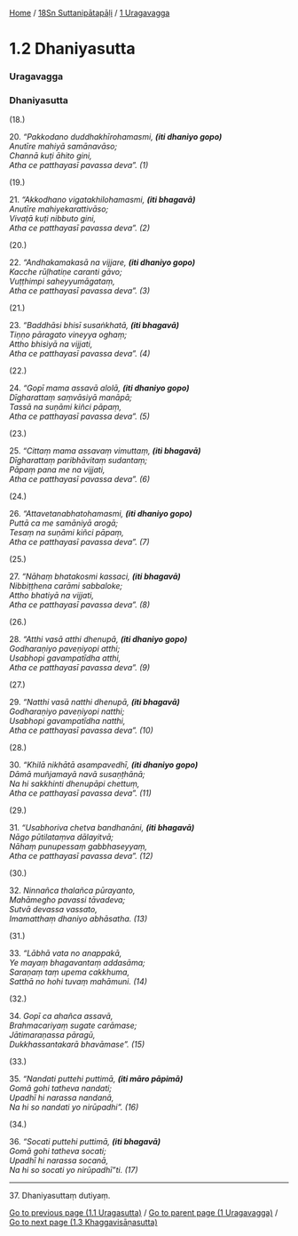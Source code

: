 
[Home](/) / [18Sn Suttanipātapāḷi](/tipitaka/18Sn.md) / [1 Uragavagga](/tipitaka/18Sn/1.md)

# 1.2 Dhaniyasutta

### Uragavagga

### Dhaniyasutta

(18.)

20\. _“Pakkodano duddhakhīrohamasmi, __(iti dhaniyo gopo)___  
_Anutīre mahiyā samānavāso;_  
_Channā kuṭi āhito gini,_  
_Atha ce patthayasī pavassa deva”. (1)_  


(19.)

21\. _“Akkodhano vigatakhilohamasmi, __(iti bhagavā)___  
_Anutīre mahiyekarattivāso;_  
_Vivaṭā kuṭi nibbuto gini,_  
_Atha ce patthayasī pavassa deva”. (2)_  


(20.)

22\. _“Andhakamakasā na vijjare, __(iti dhaniyo gopo)___  
_Kacche rūḷhatiṇe caranti gāvo;_  
_Vuṭṭhimpi saheyyumāgataṃ,_  
_Atha ce patthayasī pavassa deva”. (3)_  


(21.)

23\. _“Baddhāsi bhisī susaṅkhatā, __(iti bhagavā)___  
_Tiṇṇo pāragato vineyya oghaṃ;_  
_Attho bhisiyā na vijjati,_  
_Atha ce patthayasī pavassa deva”. (4)_  


(22.)

24\. _“Gopī mama assavā alolā, __(iti dhaniyo gopo)___  
_Dīgharattaṃ saṃvāsiyā manāpā;_  
_Tassā na suṇāmi kiñci pāpaṃ,_  
_Atha ce patthayasī pavassa deva”. (5)_  


(23.)

25\. _“Cittaṃ mama assavaṃ vimuttaṃ, __(iti bhagavā)___  
_Dīgharattaṃ paribhāvitaṃ sudantaṃ;_  
_Pāpaṃ pana me na vijjati,_  
_Atha ce patthayasī pavassa deva”. (6)_  


(24.)

26\. _“Attavetanabhatohamasmi, __(iti dhaniyo gopo)___  
_Puttā ca me samāniyā arogā;_  
_Tesaṃ na suṇāmi kiñci pāpaṃ,_  
_Atha ce patthayasī pavassa deva”. (7)_  


(25.)

27\. _“Nāhaṃ bhatakosmi kassaci, __(iti bhagavā)___  
_Nibbiṭṭhena carāmi sabbaloke;_  
_Attho bhatiyā na vijjati,_  
_Atha ce patthayasī pavassa deva”. (8)_  


(26.)

28\. _“Atthi vasā atthi dhenupā, __(iti dhaniyo gopo)___  
_Godharaṇiyo paveṇiyopi atthi;_  
_Usabhopi gavampatīdha atthi,_  
_Atha ce patthayasī pavassa deva”. (9)_  


(27.)

29\. _“Natthi vasā natthi dhenupā, __(iti bhagavā)___  
_Godharaṇiyo paveṇiyopi natthi;_  
_Usabhopi gavampatīdha natthi,_  
_Atha ce patthayasī pavassa deva”. (10)_  


(28.)

30\. _“Khilā nikhātā asampavedhī, __(iti dhaniyo gopo)___  
_Dāmā muñjamayā navā susaṇṭhānā;_  
_Na hi sakkhinti dhenupāpi chettuṃ,_  
_Atha ce patthayasī pavassa deva”. (11)_  


(29.)

31\. _“Usabhoriva chetva bandhanāni, __(iti bhagavā)___  
_Nāgo pūtilataṃva dālayitvā;_  
_Nāhaṃ punupessaṃ gabbhaseyyaṃ,_  
_Atha ce patthayasī pavassa deva”. (12)_  


(30.)

32\. _Ninnañca thalañca pūrayanto,_  
_Mahāmegho pavassi tāvadeva;_  
_Sutvā devassa vassato,_  
_Imamatthaṃ dhaniyo abhāsatha. (13)_  


(31.)

33\. _“Lābhā vata no anappakā,_  
_Ye mayaṃ bhagavantaṃ addasāma;_  
_Saraṇaṃ taṃ upema cakkhuma,_  
_Satthā no hohi tuvaṃ mahāmuni. (14)_  


(32.)

34\. _Gopī ca ahañca assavā,_  
_Brahmacariyaṃ sugate carāmase;_  
_Jātimaraṇassa pāragū,_  
_Dukkhassantakarā bhavāmase”. (15)_  


(33.)

35\. _“Nandati puttehi puttimā, __(iti māro pāpimā)___  
_Gomā gohi tatheva nandati;_  
_Upadhī hi narassa nandanā,_  
_Na hi so nandati yo nirūpadhi”. (16)_  


(34.)

36\. _“Socati puttehi puttimā, __(iti bhagavā)___  
_Gomā gohi tatheva socati;_  
_Upadhī hi narassa socanā,_  
_Na hi so socati yo nirūpadhī”ti. (17)_  


---

37\. Dhaniyasuttaṃ dutiyaṃ.



[Go to previous page (1.1 Uragasutta)](/tipitaka/18Sn/1/1.1.md) / [Go to parent page (1 Uragavagga)](/tipitaka/18Sn/1.md) / [Go to next page (1.3 Khaggavisāṇasutta)](/tipitaka/18Sn/1/1.3.md)


